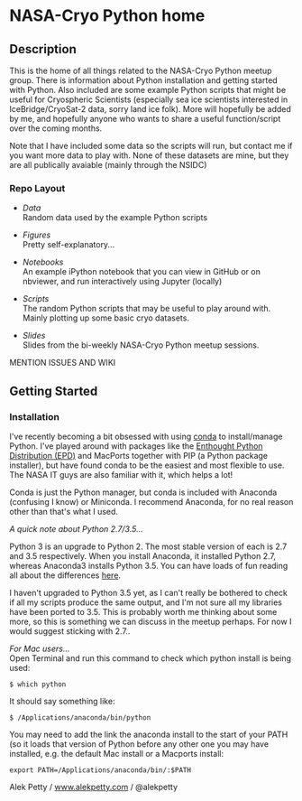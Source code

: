 # NASA-Cryo Python home


## Description

This is the home of all things related to the NASA-Cryo Python meetup group. There is information about Python installation and getting started with Python. Also included are some example Python scripts that might be useful for Cryospheric Scientists (especially sea ice scientists interested in IceBridge/CryoSat-2 data, sorry land ice folk). 
More will hopefully be added by me, and hopefully anyone who wants to share a useful function/script over the coming months.

Note that I have included some data so the scripts will run, but contact me if you want more data to play with. None of these datasets are mine, but they are all publically avaiable (mainly through the NSIDC)

### Repo Layout

* *Data*  
Random data used by the example Python scripts

* *Figures*   
Pretty self-explanatory...

* *Notebooks*   
An example iPython notebook that you can view in GitHub or on nbviewer, and run interactively using Jupyter (locally)

* *Scripts*   
The random Python scripts that may be useful to play around with. Mainly plotting up some basic cryo datasets.

* *Slides*    
Slides from the bi-weekly NASA-Cryo Python meetup sessions.

MENTION ISSUES AND WIKI


## Getting Started

### Installation


I've recently becoming a bit obsessed with using [conda][conda] to install/manage Python. I've played around with packages like the [Enthought Python Distribution (EPD)][EPD] and MacPorts together with PIP (a Python package installer), but have found conda to be the easiest and most flexible to use. The NASA IT guys are also familiar with it, which helps a lot!

Conda is just the Python manager, but conda is included with Anaconda (confusing I know) or Miniconda. I recommend Anaconda, for no real reason other than that's what I used. 

*A quick note about Python 2.7/3.5...*  

Python 3 is an upgrade to Python 2. The most stable version of each is 2.7 and 3.5 respectively. When you install Anaconda, it installed Python 2.7, whereas Anaconda3 installs Python 3.5. You can have loads of fun reading all about the differences [here][2735].

I haven't upgraded to Python 3.5 yet, as I can't really be bothered to check if all my scripts produce the same output, and I'm not sure all my libraries have been ported to 3.5. This is probably worth me thinking about some more, so this is something we can discuss in the meetup perhaps. For now I would suggest sticking with 2.7..

*For Mac users...*    
Open Terminal and run this command to check which python install is being used:
  
```
$ which python
```

It should say something like:

```
$ /Applications/anaconda/bin/python
```

You may need to add the link the anaconda install to the start of your PATH (so it loads that version of Python before any other one you may have installed, e.g. the default Mac install or a Macports install:

```
export PATH=/Applications/anaconda/bin/:$PATH
```

[2735]:<https://wiki.python.org/moin/Python2orPython3>  
[EPD]: <https://www.enthought.com/products/epd/>
[conda]:<http://conda.pydata.org/docs/intro.html>
[git-repo-url]: <https://github.com/akpetty/cryoscripts.git>


Alek Petty / www.alekpetty.com / @alekpetty